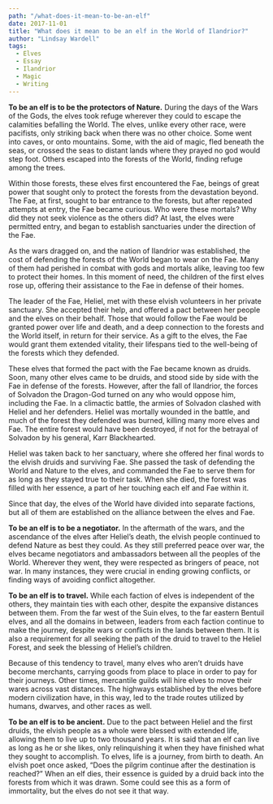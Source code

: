 ```yaml
---
path: "/what-does-it-mean-to-be-an-elf"
date: 2017-11-01
title: "What does it mean to be an elf in the World of Ilandrior?"
author: "Lindsay Wardell"
tags:
  - Elves
  - Essay
  - Ilandrior
  - Magic
  - Writing
---
```

**To be an elf is to be the protectors of Nature.** During the days of the Wars of the Gods, the elves took refuge wherever they could to escape the calamities befalling the World. The elves, unlike every other race, were pacifists, only striking back when there was no other choice. Some went into caves, or onto mountains. Some, with the aid of magic, fled beneath the seas, or crossed the seas to distant lands where they prayed no god would step foot. Others escaped into the forests of the World, finding refuge among the trees.

Within those forests, these elves first encountered the Fae, beings of great power that sought only to protect the forests from the devastation beyond. The Fae, at first, sought to bar entrance to the forests, but after repeated attempts at entry, the Fae became curious. Who were these mortals? Why did they not seek violence as the others did? At last, the elves were permitted entry, and began to establish sanctuaries under the direction of the Fae.

As the wars dragged on, and the nation of Ilandrior was established, the cost of defending the forests of the World began to wear on the Fae. Many of them had perished in combat with gods and mortals alike, leaving too few to protect their homes. In this moment of need, the children of the first elves rose up, offering their assistance to the Fae in defense of their homes.

The leader of the Fae, Heliel, met with these elvish volunteers in her private sanctuary. She accepted their help, and offered a pact between her people and the elves on their behalf. Those that would follow the Fae would be granted power over life and death, and a deep connection to the forests and the World itself, in return for their service. As a gift to the elves, the Fae would grant them extended vitality, their lifespans tied to the well-being of the forests which they defended.

These elves that formed the pact with the Fae became known as druids. Soon, many other elves came to be druids, and stood side by side with the Fae in defense of the forests. However, after the fall of Ilandrior, the forces of Solvadon the Dragon-God turned on any who would oppose him, including the Fae. In a climactic battle, the armies of Solvadon clashed with Heliel and her defenders. Heliel was mortally wounded in the battle, and much of the forest they defended was burned, killing many more elves and Fae. The entire forest would have been destroyed, if not for the betrayal of Solvadon by his general, Karr Blackhearted.

Heliel was taken back to her sanctuary, where she offered her final words to the elvish druids and surviving Fae. She passed the task of defending the World and Nature to the elves, and commanded the Fae to serve them for as long as they stayed true to their task. When she died, the forest was filled with her essence, a part of her touching each elf and Fae within it.

Since that day, the elves of the World have divided into separate factions, but all of them are established on the alliance between the elves and Fae.

**To be an elf is to be a negotiator.** In the aftermath of the wars, and the ascendance of the elves after Heliel’s death, the elvish people continued to defend Nature as best they could. As they still preferred peace over war, the elves became negotiators and ambassadors between all the peoples of the World. Wherever they went, they were respected as bringers of peace, not war. In many instances, they were crucial in ending growing conflicts, or finding ways of avoiding conflict altogether.

**To be an elf is to travel.** While each faction of elves is independent of the others, they maintain ties with each other, despite the expansive distances between them. From the far west of the Suin elves, to the far eastern Bentuil elves, and all the domains in between, leaders from each faction continue to make the journey, despite wars or conflicts in the lands between them. It is also a requirement for all seeking the path of the druid to travel to the Heliel Forest, and seek the blessing of Heliel’s children.

Because of this tendency to travel, many elves who aren’t druids have become merchants, carrying goods from place to place in order to pay for their journeys. Other times, mercantile guilds will hire elves to move their wares across vast distances. The highways established by the elves before modern civilization have, in this way, led to the trade routes utilized by humans, dwarves, and other races as well.

**To be an elf is to be ancient.** Due to the pact between Heliel and the first druids, the elvish people as a whole were blessed with extended life, allowing them to live up to two thousand years. It is said that an elf can live as long as he or she likes, only relinquishing it when they have finished what they sought to accomplish. To elves, life is a journey, from birth to death. An elvish poet once asked, “Does the pilgrim continue after the destination is reached?” When an elf dies, their essence is guided by a druid back into the forests from which it was drawn. Some could see this as a form of immortality, but the elves do not see it that way.